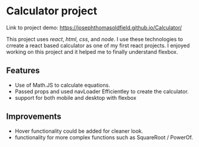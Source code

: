 # Calculator project #

Link to project demo: https://josephthomasoldfield.github.io/Calculator/

This project uses *react*, *html*, *css*, and *node*. I use these technologies to crreate a react based calculator as one of my first react projects. I enjoyed working on this project and it helped me to finally understand flexbox. 

## Features

- Use of Math.JS to calculate equations. 
- Passed props and used navLoader Efficientley to create the calculator.
- support for both mobile and desktop with flexbox

## Improvements

- Hover functionality could be added for cleaner look.
- functionality for more complex functions such as SquareRoot / PowerOf. 


